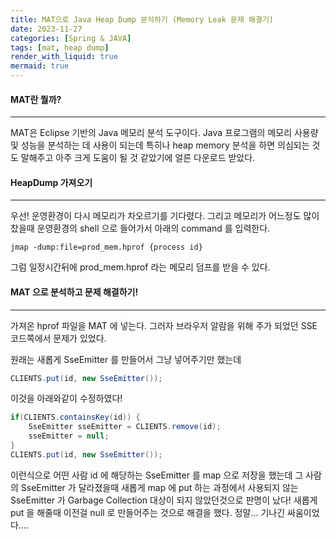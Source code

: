 ```yaml
---
title: MAT으로 Java Heap Dump 분석하기 (Memory Leak 문제 해결기)
date: 2023-11-27
categories: [Spring & JAVA]
tags: [mat, heap dump]
render_with_liquid: true
mermaid: true
---
```

#### MAT란 뭘까?
---
MAT은 Eclipse 기반의 Java 메모리 분석 도구이다. Java 프로그램의 메모리 사용량 및 성능을 분석하는 데 사용이 되는데 특히나 heap memory 분석을 하면 의심되는 것도 말해주고 아주 크게 도움이 될 것 같았기에 얼른 다운로드 받았다.

#### HeapDump 가져오기
---
우선! 운영환경이 다시 메모리가 차오르기를 기다렸다. 그리고 메모리가 어느정도 많이 찼을때 운영환경의 shell 으로 들어가서 
아래의 command 를 입력한다.
```
jmap -dump:file=prod_mem.hprof {process id}
```
그럼 일정시간뒤에 prod_mem.hprof 라는 메모리 덤프를 받을 수 있다.

#### MAT 으로 분석하고 문제 해결하기!
---
가져온 hprof 파일을 MAT 에 넣는다. 그러자 브라우저 알람을 위해 주가 되었던 SSE 코드쪽에서 문제가 있었다.

원래는 새롭게 SseEmitter 를 만들어서 그냥 넣어주기만 했는데
```java
CLIENTS.put(id, new SseEmitter());
```

이것을 아래와같이 수정하였다!
```java
if(CLIENTS.containsKey(id)) {
    SseEmitter sseEmitter = CLIENTS.remove(id);
    sseEmitter = null;
}
CLIENTS.put(id, new SseEmitter());
```

이런식으로 어떤 사람 id 에 해당하는 SseEmitter 를 map 으로 저장을 했는데 그 사람의 SseEmitter 가 달라졌을때 새롭게 map 에 put 하는 과정에서 사용되지 않는 SseEmitter 가 Garbage Collection 대상이 되지 않았던것으로 판명이 났다! 새롭게 put 을 해줄때 이전걸 null 로 만들어주는 것으로 해결을 했다. 
정말... 기나긴 싸움이었다....
